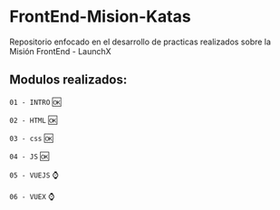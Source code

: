 # FrontEnd-Mision-Katas

Repositorio enfocado en el desarrollo de practicas realizados sobre la Misión FrontEnd - LaunchX

## Modulos realizados:

`01 - INTRO` 🆗

`02 - HTML` 🆗

`03 - css` 🆗

`04 - JS` 🆗

`05 - VUEJS` ⌚

`06 - VUEX` ⌚
